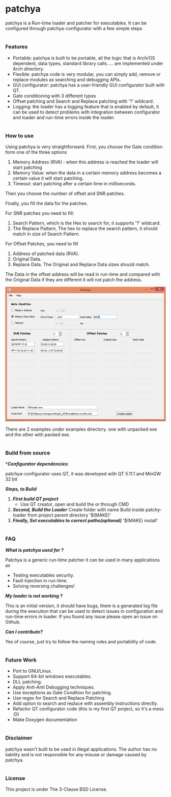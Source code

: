 # patchya

patchya is a Run-time loader and patcher for executables. It can be configured through patchya-configurator with a few simple steps

#

### Features
* Portable: patchya is built to be portable, all the logic that is Arch/OS dependent, data types, standard library calls..... are implemented under Arch directory.
* Flexible: patchya code is very modular, you can simply add, remove or replace modules as searching and debugging APIs.
* GUI configurator: patchya has a user-friendly GUI configurator built with QT.
* Gate conditioning with 3 different types
* Offset patching and Search and Replace patching with '?' wildcard.
* Logging: the loader has a logging feature that is enabled by default, it can be used to detect problems with integration between configurator and loader and run-time errors inside the loader.

#

### How to use

Using patchya is very straightforward. First, you choose the Gate condition form one of the three options
1. Memory Address (RVA) : when this address is reached the loader will start patching
2. Memory Value: when the data in a certain memory address becomes a certain value it will start patching.
3. Timeout: start patching after a certain time in milliseconds.

Then you choose the number of offset and SNR patches.

Finally, you fill the data for the patches.

For SNR patches you need to fill:
1. Search Pattern, which is the Hex to search for, it supports '?' wildcard.
2. The Replace Pattern, The hex to replace the search pattern, it should match in size of Search Pattern.

For Offset Patches, you need to fill
1. Address of patched data (RVA).
2. Original Data.
3. Replace Data.
The Original and Replace Data sizes should match.

The Data in the offset address will be read in run-time and compared with the Original Data if they are different it will not patch the address.

![screenshot from configuration](screenshots\screenshot.png)

There are 2 examples under examples directory. one with unpacked exe and the other with packed exe. 

#

### Build from source
****Configurator dependencies***:

patchya-configurator uses QT, it was developed with QT 5.11.1 and MinGW 32 bit

***Steps, to Build***
1) ***First build QT project***
    * Use QT creator, open and build the or through CMD
2) ***Second, Build the Loader***
	Create folder with name Build inside patchy-loader 
    from project parent directory
    '$(MAKE)'
3) ***Finally, Set executables to correct paths(optional)***
    '$(MAKE) install'
    
#

### FAQ
***What is patchya used for ?*** 

Patchya is a generic run-time patcher it can be used in many applications as
* Testing executables security.
* Fault injection in run-time.
* Solving reversing challenges!

***My loader is not working ?*** 

This is an initial version, it should have bugs, there is a generated log file during the execution that can be used to detect issues in configuration and run-time errors in loader. If you found any issue please open an issue on Github.

***Can I contribute?***

Yes of course, just try to follow the naming rules and portability of code.



#

### Future Work

* Port to GNU/Linux.
* Support 64-bit windows executables.
* DLL patching.
* Apply Anti-Anti Debugging techniques.
* Use exceptions as Gate Condition for patching.
* Use regex for Search and Replace Patching
* Add option to search and replace with assembly instructions directly.
* Refactor QT configurator code (this is my first QT project, so it's a mess :D)
* Make Doxygen documentation

#

### Disclaimer

patchya wasn't built to be used in illegal applications. The author has no liability and is not responsible for any misuse or damage caused by patchya.

#

### License

This project is under The 3-Clause BSD License.
